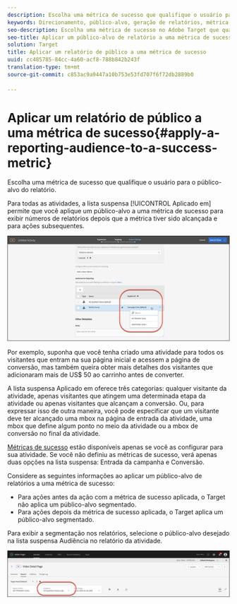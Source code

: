 ```yaml
---
description: Escolha uma métrica de sucesso que qualifique o usuário para o público-alvo do relatório.
keywords: Direcionamento, público-alvo, geração de relatórios, métrica de sucesso
seo-description: Escolha uma métrica de sucesso no Adobe Target que qualifica o usuário para o público-alvo de relatório.
seo-title: Aplicar um público-alvo de relatório a uma métrica de sucesso no Adobe Target
solution: Target
title: Aplicar um relatório de público a uma métrica de sucesso
uuid: cc485785-84cc-4a60-acf8-788b842b243f
translation-type: tm+mt
source-git-commit: c853ac9a9447a10b753e53fd707f6f72db2889b0

---
```



# Aplicar um relatório de público a uma métrica de sucesso{#apply-a-reporting-audience-to-a-success-metric}

Escolha uma métrica de sucesso que qualifique o usuário para o público-alvo do relatório.

Para todas as atividades, a lista suspensa [!UICONTROL Aplicado em] permite que você aplique um público-alvo a uma métrica de sucesso para exibir números de relatórios depois que a métrica tiver sido alcançada e para ações subsequentes.

![](assets/success_metric.png)

Por exemplo, suponha que você tenha criado uma atividade para todos os visitantes que entram na sua página inicial e acessem a página de conversão, mas também queira obter mais detalhes dos visitantes que adicionaram mais de US$ 50 ao carrinho antes de converter.

A lista suspensa Aplicado em oferece três categorias: qualquer visitante da atividade, apenas visitantes que atingem uma determinada etapa da atividade ou apenas visitantes que alcançam a conversão. Ou, para expressar isso de outra maneira, você pode especificar que um visitante deve ter alcançado uma mbox na página de entrada da atividade, uma mbox que define algum ponto no meio da atividade ou a mbox de conversão no final da atividade.

[Métricas de sucesso](../c-activities/r-success-metrics/success-metrics.md#reference_D011575C85DA48E989A244593D9B9924) estão disponíveis apenas se você as configurar para sua atividade. Se você não definiu as métricas de sucesso, verá apenas duas opções na lista suspensa: Entrada da campanha e Conversão.

Considere as seguintes informações ao aplicar um público-alvo de relatórios a uma métrica de sucesso:

* Para ações antes da ação com a métrica de sucesso aplicada, o Target não aplica um público-alvo segmentado.
* Para ações depois da métrica de sucesso aplicada, o Target aplica um público-alvo segmentado.

Para exibir a segmentação nos relatórios, selecione o público-alvo desejado na lista suspensa Audiência no relatório da atividade.

![](assets/reporting_audience_dropdown.png)

